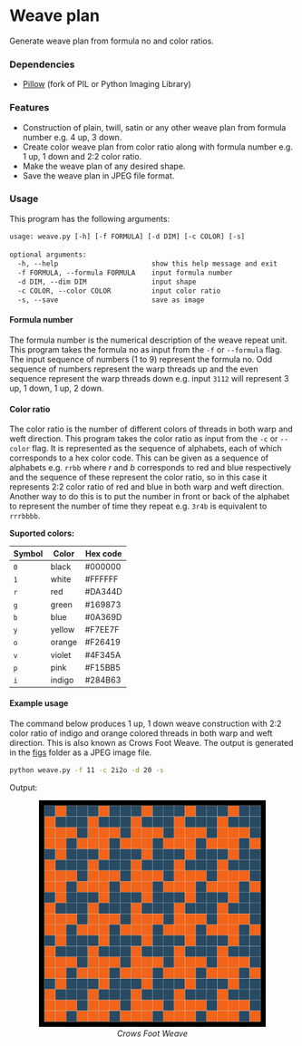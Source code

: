 # Weave plan
Generate weave plan from formula no and color ratios.


### Dependencies

- [Pillow](https://pypi.org/project/Pillow/) (fork of PIL or Python Imaging Library)


### Features

- Construction of  plain, twill, satin or any other weave plan from formula number e.g. 4 up, 3 down.
- Create color weave plan from color ratio along with formula number e.g. 1 up, 1 down and 2:2 color ratio.
- Make the weave plan of any desired shape.
- Save the weave plan in JPEG file format.


### Usage

This program has the following arguments:

```
usage: weave.py [-h] [-f FORMULA] [-d DIM] [-c COLOR] [-s]

optional arguments:
  -h, --help                       show this help message and exit
  -f FORMULA, --formula FORMULA    input formula number
  -d DIM, --dim DIM                input shape
  -c COLOR, --color COLOR          input color ratio
  -s, --save                       save as image
```

#### Formula number

The formula number is the numerical description of the weave repeat unit. This program takes the formula no as input from the `-f` or `--formula` flag. The input sequence of numbers (1 to 9) represent the formula no. Odd sequence of numbers represent the warp threads up and the even sequence represent the warp threads down e.g. input `3112` will represent 3 up, 1 down, 1 up, 2 down.

#### Color ratio

The color ratio is the number of different colors of threads in both warp and weft direction. This program takes the color ratio as input from the `-c` or `--color` flag. It is represented as the sequence of alphabets, each of which corresponds to a hex color code. This can be given as a sequence of alphabets e.g. `rrbb` where _r_ and _b_ corresponds to red and blue respectively and the sequence of these represent the color ratio, so in this case it represents 2:2 color ratio of red and blue in both warp and weft direction. Another way to do this is to put the number in front or back of the alphabet to represent the number of time they repeat e.g. `3r4b` is equivalent to `rrrbbbb`.

**Suported colors:**

| Symbol | Color  | Hex code |
|--------|--------|----------|
| `0`    | black  | #000000  |
| `1`    | white  | #FFFFFF  |
| `r`    | red    | #DA344D  |
| `g`    | green  | #169873  |
| `b`    | blue   | #0A369D  |
| `y`    | yellow | #F7EE7F  |
| `o`    | orange | #F26419  |
| `v`    | violet | #4F345A  |
| `p`    | pink   | #F15BB5  |
| `i`    | indigo | #284B63  |


#### Example usage

The command below produces 1 up, 1 down weave construction with 2:2 color ratio of indigo and orange colored threads in both warp and weft direction. This is also known as Crows Foot Weave. The output is generated in the [figs](./figs/) folder as a JPEG image file.

```bash
python weave.py -f 11 -c 2i2o -d 20 -s
```

Output:

<p align="center">
  <img src=".\figs\11_iioo(20x20).jpg" width="400px"><br>
  <i> Crows Foot Weave </i>
</p>
